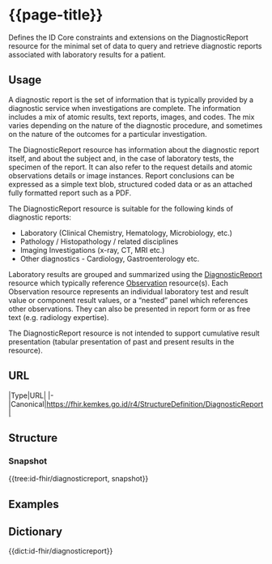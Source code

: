 # {{page-title}}
Defines the ID Core constraints and extensions on the DiagnosticReport resource for the minimal set of data to query and retrieve diagnostic reports associated with laboratory results for a patient.

## Usage
A diagnostic report is the set of information that is typically provided by a diagnostic service when investigations are complete. The information includes a mix of atomic results, text reports, images, and codes. The mix varies depending on the nature of the diagnostic procedure, and sometimes on the nature of the outcomes for a particular investigation.

The DiagnosticReport resource has information about the diagnostic report itself, and about the subject and, in the case of laboratory tests, the specimen of the report. It can also refer to the request details and atomic observations details or image instances. Report conclusions can be expressed as a simple text blob, structured coded data or as an attached fully formatted report such as a PDF.

The DiagnosticReport resource is suitable for the following kinds of diagnostic reports:

- Laboratory (Clinical Chemistry, Hematology, Microbiology, etc.)
- Pathology / Histopathology / related disciplines
- Imaging Investigations (x-ray, CT, MRI etc.)
- Other diagnostics - Cardiology, Gastroenterology etc.

[1]: https://fhir.kemkes.go.id/r4/StructureDefinition/DiagnosticReport "DiagnosticReport"
[2]: https://fhir.kemkes.go.id/r4/StructureDefinition/Observation "Observation"
Laboratory results are grouped and summarized using the [DiagnosticReport][1] resource which typically reference [Observation][2] resource(s). Each Observation resource represents an individual laboratory test and result value or component result values, or a “nested” panel which references other observations. They can also be presented in report form or as free text (e.g. radiology expertise).

The DiagnosticReport resource is not intended to support cumulative result presentation (tabular presentation of past and present results in the resource).

## URL
|Type|URL|
|-
|Canonical|https://fhir.kemkes.go.id/r4/StructureDefinition/DiagnosticReport|

## Structure
### Snapshot
<div>
{{tree:id-fhir/diagnosticreport, snapshot}}
</div>

## Examples

## Dictionary
{{dict:id-fhir/diagnosticreport}} 
